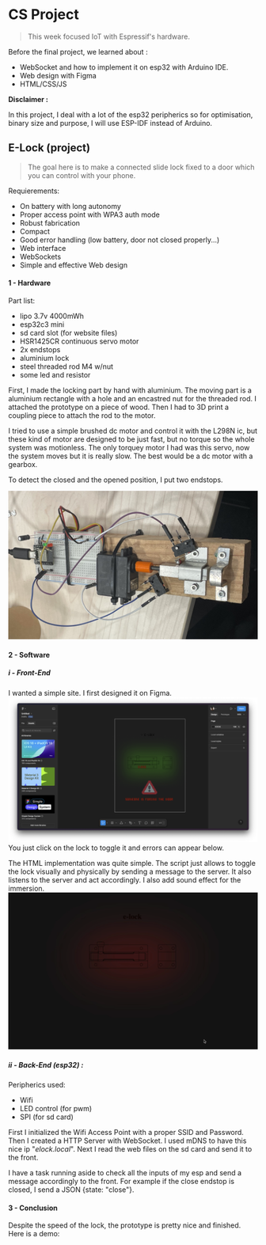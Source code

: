 
# CS Project

> This week focused IoT with Espressif's hardware.

Before the final project, we learned about :
- WebSocket and how to implement it on esp32 with Arduino IDE.
- Web design with Figma
- HTML/CSS/JS

**Disclaimer :**

In this project, I deal with a lot of the esp32 peripherics so for optimisation, binary size and purpose, I will use ESP-IDF instead of Arduino.

## E-Lock (project)

> The goal here is to make a connected slide lock fixed to a door which you can control with your phone.

Requierements:
- On battery with long autonomy
- Proper access point with WPA3 auth mode
- Robust fabrication
- Compact
- Good error handling (low battery, door not closed properly...)
- Web interface
- WebSockets
- Simple and effective Web design

#### 1 - Hardware

Part list:
- lipo 3.7v 4000mWh
- esp32c3 mini
- sd card slot (for website files)
- HSR1425CR continuous servo motor
- 2x endstops
- aluminium lock
- steel threaded rod M4 w/nut
- some led and resistor

First, I made the locking part by hand with aluminium. The moving part is a aluminium rectangle with a hole and an encastred nut for the threaded rod. I attached the prototype on a piece of wood. Then I had to 3D print a coupling piece to attach the rod to the motor. 

I tried to use a simple brushed dc motor and control it with the L298N ic, but these kind of motor are designed to be just fast, but no torque so the whole system was motionless. The only torquey motor I had was this servo, now the system moves but it is really slow. The best would be a dc motor with a gearbox.

To detect the closed and the opened position, I put two endstops.

![prototype](./assets/hardware_finished.jpg)

#### 2 - Software

##### i - Front-End

I wanted a simple site. I first designed it on Figma.
![figma](./assets/software_figma.png)
You just click on the lock to toggle it and errors can appear below.

The HTML implementation was quite simple. The script just allows to toggle the lock visually and physically by sending a message to the server. It also listens to the server and act accordingly. I also add sound effect for the immersion.
![web demo](./assets/software_webdemo.gif)

##### ii - Back-End (esp32) :

Peripherics used:
- Wifi
- LED control (for pwm)
- SPI (for sd card)

First I initialized the Wifi Access Point with a proper SSID and Password. Then I created a HTTP Server with WebSocket. I used mDNS to have this nice ip "*elock.local*". Next I read the web files on the sd card and send it to the front.

I have a task running aside to check all the inputs of my esp and send a message accordingly to the front.
For example if the close endstop is closed, I send a JSON {state: "close"}.

#### 3 - Conclusion

Despite the speed of the lock, the prototype is pretty nice and finished. Here is a demo:

